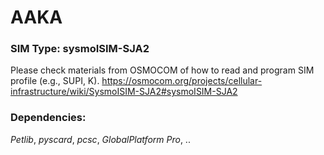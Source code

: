 # AAKA


### SIM Type: sysmoISIM-SJA2 
Please check materials from OSMOCOM of how to read and program SIM profile (e.g., SUPI, K).
https://osmocom.org/projects/cellular-infrastructure/wiki/SysmoISIM-SJA2#sysmoISIM-SJA2



### Dependencies: 
*Petlib*,
*pyscard*,
*pcsc*,
*GlobalPlatform Pro*,
..
